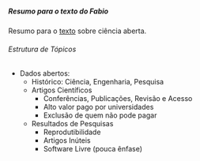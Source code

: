 ##### Resumo para o texto do Fabio 

Resumo para o
[texto](http://www.ime.usp.br/~kon/papers/ComputacaoBrasilKon2013.pdf) sobre
ciência aberta.

###### Estrutura de Tópicos
* Dados abertos:
    * Histórico: Ciência, Engenharia, Pesquisa
    * Artigos Científicos
        * Conferências, Publicações, Revisão e Acesso
        * Alto valor pago por universidades
        * Exclusão de quem não pode pagar
    * Resultados de Pesquisas
        * Reprodutibilidade
        * Artigos Inúteis
        * Software Livre (pouca ênfase)
